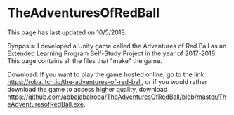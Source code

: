 # TheAdventuresOfRedBall
This page has last updated on 10/5/2018.

Synposis: I developed a Unity game called the Adventures of Red Ball as an Extended Learning Program Self-Study Project in the year of 2017-2018. This page contains all the files that "make" the game. 

Download: If you want to play the game hosted online, go to the link https://roba.itch.io/the-adventures-of-red-ball, or if you would rather download the game to access higher quality, download https://github.com/abbajabalroba/TheAdventuresOfRedBall/blob/master/TheAdventuresofRedBall.exe.
